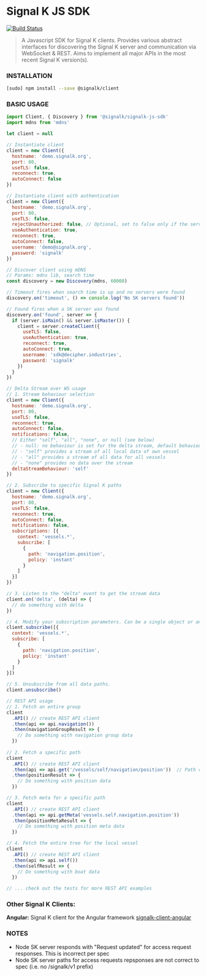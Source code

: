 # Signal K JS SDK

[![Build Status](https://travis-ci.org/SignalK/signalk-js-client.svg?branch=fabdrol-sdk)](https://travis-ci.org/SignalK/signalk-js-client)

> A Javascript SDK for Signal K clients. Provides various abstract interfaces for discovering the Signal K server and communication via WebSocket & REST. Aims to implement all major APIs in the most recent Signal K version(s).


### INSTALLATION

```bash
[sudo] npm install --save @signalk/client
```

### BASIC USAGE
```javascript
import Client, { Discovery } from '@signalk/signalk-js-sdk'
import mdns from 'mdns'

let client = null

// Instantiate client
client = new Client({
  hostname: 'demo.signalk.org',
  port: 80,
  useTLS: false,
  reconnect: true,
  autoConnect: false
})

// Instantiate client with authentication
client = new Client({
  hostname: 'demo.signalk.org',
  port: 80,
  useTLS: false,
  rejectUnauthorized: false, // Optional, set to false only if the server has a self-signed certificate
  useAuthentication: true,
  reconnect: true,
  autoConnect: false,
  username: 'demo@signalk.org',
  password: 'signalk'
})

// Discover client using mDNS
// Params: mdns lib, search time
const discovery = new Discovery(mdns, 60000)

// Timeout fires when search time is up and no servers were found
discovery.on('timeout', () => console.log('No SK servers found'))

// Found fires when a SK server was found
discovery.on('found', server => {
  if (server.isMain() && server.isMaster()) {
    client = server.createClient({
      useTLS: false,
      useAuthentication: true,
      reconnect: true,
      autoConnect: true,
      username: 'sdk@decipher.industries',
      password: 'signalk'
    })
  }
})

// Delta Stream over WS usage
// 1. Stream behaviour selection
client = new Client({
  hostname: 'demo.signalk.org',
  port: 80,
  useTLS: false,
  reconnect: true,
  autoConnect: false,
  notifications: false,
  // Either "self", "all", "none", or null (see below)
  // - null: no behaviour is set for the delta stream, default behaviour is used. Use this option when connecting to older devices that don't support the subscription modifiers per query request. See https://signalk.org/specification/1.4.0/doc/subscription_protocol.html.
  // - "self" provides a stream of all local data of own vessel
  // - "all" provides a stream of all data for all vessels
  // - "none" provides no data over the stream
  deltaStreamBehaviour: 'self'
})

// 2. Subscribe to specific Signal K paths
client = new Client({
  hostname: 'demo.signalk.org',
  port: 80,
  useTLS: false,
  reconnect: true,
  autoConnect: false,
  notifications: false,
  subscriptions: [{
    context: 'vessels.*',
    subscribe: [
      {
        path: 'navigation.position',
        policy: 'instant'
      }
    ]
  }]
})

// 3. Listen to the "delta" event to get the stream data
client.on('delta', (delta) => {
  // do something with delta
})

// 4. Modify your subscription parameters. Can be a single object or an array.
client.subscribe([{
  context: 'vessels.*',
  subscribe: [
    {
      path: 'navigation.position',
      policy: 'instant'
    }
  ]
}])

// 5. Unsubscribe from all data paths.
client.unsubscribe()

// REST API usage
// 1. Fetch an entire group
client
  .API() // create REST API client
  .then(api => api.navigation())
  .then(navigationGroupResult => {
    // Do something with navigation group data
  })
  
// 2. Fetch a specific path
client
  .API() // create REST API client
  .then(api => api.get('/vessels/self/navigation/position'))  // Path can be specified using dotnotation and slashes
  .then(positionResult => {
    // Do something with position data
  })

// 3. Fetch meta for a specific path
client
  .API() // create REST API client
  .then(api => api.getMeta('vessels.self.navigation.position'))
  .then(positionMetaResult => {
    // Do something with position meta data
  })

// 4. Fetch the entire tree for the local vessel
client
  .API() // create REST API client
  .then(api => api.self())
  .then(selfResult => {
    // Do something with boat data
  })

// ... check out the tests for more REST API examples
```

### Other Signal K Clients:
**Angular:**
Signal K client for the Angular framework
[signalk-client-angular](https://github.com/panaaj/signalk-client-angular)



### NOTES
- Node SK server responds with "Request updated" for access request responses. This is incorrect per spec
- Node SK server paths for access requests repsponses are not correct to spec (i.e. no /signalk/v1 prefix)
